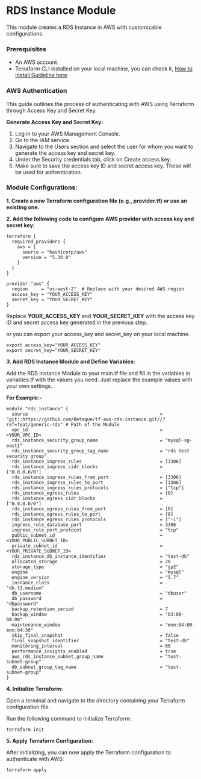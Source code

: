 # RDS Instance Module

This module creates a RDS Instance in AWS with customizable configurations.

### Prerequisites
- An AWS account.
- Terraform CLI installed on your local machine, you can check it, [How to Install Guideline here](https://developer.hashicorp.com/terraform/tutorials/aws-get-started/install-cli)

### AWS Authentication 
This guide outlines the process of authenticating with AWS using Terraform through Access Key and Secret Key.

**Generate Access Key and Secret Key:**
1. Log in to your AWS Management Console.
2. Go to the IAM service.
3. Navigate to the Users section and select the user for whom you want to generate the access key and secret key.
4. Under the Security credentials tab, click on Create access key.
5. Make sure to save the access key ID and secret access key. These will be used for authentication.

### Module Configurations:
 
**1. Create a new Terraform configuration file (e.g., provider.tf) or use an existing one.**

**2. Add the following code to configure AWS provider with access key and secret key:**

```
terraform {
  required_providers {
    aws = {
      source = "hashicorp/aws"
      version = "5.30.0"
    }
  }
}

provider "aws" {
  region     = "us-west-2"  # Replace with your desired AWS region
  access_key = "YOUR_ACCESS_KEY"
  secret_key = "YOUR_SECRET_KEY"
}
```
Replace **YOUR_ACCESS_KEY** and **YOUR_SECRET_KEY** with the access key ID and secret access key generated in the previous step.

or you can export your access_key and secret_key on your local machine.
```
export access_key="YOUR_ACCESS_KEY"
export secret_key="YOUR_SECRET_KEY"
```

**3. Add RDS Instance Module and Define Variables:**


Add the RDS Instance Module to your main.tf file and fill in the variables in variables.tf with the values you need. Just replace the example values with your own settings.

**For Example:-**

```
module "rds_instance" {
  source                                                 = "git::https://github.com/Betaque/tf-aws-rds-instance.git//?ref=feat/generic-rds" # Path of the Module
  vpc_id                                                 = <YOUR_VPC_ID>
  rds_instance_security_group_name                       = "mysql-sg-east1"
  rds_instance_security_group_tag_name                   = "rds test security group"
  rds_instance_ingress_rules                             = [3306]
  rds_instance_ingress_cidr_blocks                       = ["0.0.0.0/0"]
  rds_instance_ingress_rules_from_port                   = [3306]
  rds_instance_ingress_rules_to_port                     = [3306]
  rds_instance_ingress_rules_protocols                   = ["tcp"]
  rds_instance_egress_rules                              = [0]
  rds_instance_egress_cidr_blocks                        = ["0.0.0.0/0"]
  rds_instance_egress_rules_from_port                    = [0]
  rds_instance_egress_rules_to_port                      = [0]
  rds_instance_egress_rules_protocols                    = ["-1"]
  ingress_rule_database_port                             = 3306
  ingress_rule_port_protocol                             = "tcp"
  public_subnet_id                                       = <YOUR_PUBLIC_SUBNET_ID>
  private_subnet_id                                      = <YOUR_PRIVATE_SUBNET_ID>
  rds_instance_db_instance_identifier                    = "test-db"
  allocated_storage                                      = 20
  storage_type                                           = "gp2"
  engine                                                 = "mysql"
  engine_version                                         = "5.7" 
  instance_class                                         = "db.t3.medium"
  db_username                                            = "dbuser"
  db_password                                            = "dbpassword"
  backup_retention_period                                = 7
  backup_window                                          = "03:00-04:00"
  maintenance_window                                     = "mon:04:00-mon:04:30"
  skip_final_snapshot                                    = false
  final_snapshot_identifier                              = "test-db"
  monitoring_interval                                    = 60
  performance_insights_enabled                           = true
  aws_rds_instance_subnet_group_name                     = "test-subnet-group"
  db_subnet_group_tag_name                               = "test-subnet-group"
}
```

**4. Initialize Terraform:** 

Open a terminal and navigate to the directory containing your Terraform configuration file.

Run the following command to initialize Terraform:
```
terraform init
```

**5. Apply Terraform Configuration:** 

After initializing, you can now apply the Terraform configuration to authenticate with AWS:
```
terraform apply
``` 

